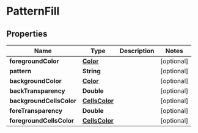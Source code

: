 
# PatternFill

## Properties
Name | Type | Description | Notes
------------ | ------------- | ------------- | -------------
**foregroundColor** | [**Color**](Color.md) |  |  [optional]
**pattern** | **String** |  |  [optional]
**backgroundColor** | [**Color**](Color.md) |  |  [optional]
**backTransparency** | **Double** |  |  [optional]
**backgroundCellsColor** | [**CellsColor**](CellsColor.md) |  |  [optional]
**foreTransparency** | **Double** |  |  [optional]
**foregroundCellsColor** | [**CellsColor**](CellsColor.md) |  |  [optional]



